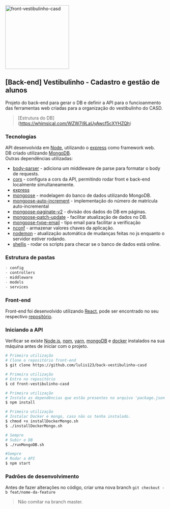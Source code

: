 <img alt="front-vestibulinho-casd" title="#front-vestibulinho-casd" src="https://i0.wp.com/cursosantosdumont.org.br/wp-content/uploads/2019/03/CASD-1.png?fit=600%2C211&ssl=1" width="200px" />

## [Back-end] Vestibulinho - Cadastro e gestão de alunos
Projeto do back-end para gerar o DB e definir a API para o funcioanmento das ferramentas web criadas para a organização do vestibulinho do CASD.

> [Estrutura do DB] (https://whimsical.com/WZW7i9LaUyAwcf5cXYHZQh)

### Tecnologias
API desenvolvida em [Node](https://nodejs.org/en/), utilizando o [express](https://expressjs.com/) como framework web. <br/>
DB criado utilizando [MongoDB](https://www.mongodb.com/). <br/>
Outras dependências utilizadas: 
 - [body-parser](https://www.npmjs.com/package/body-parser) - adiciona um middleware de parse para formatar o body de requests.
 - [cors](https://www.npmjs.com/package/cors) - configura a cors da API, permitindo rodar front e back-end localmente simultaneamente.
 - [express]()
 - [mongoose](https://mongoosejs.com/) - modelagem do banco de dados utilizando MongoDB.
 - [mongoose-auto-increment](https://www.npmjs.com/package/mongoose-auto-increment) - implementação do número de matrícula auto-incremental
 - [mongoose-paginate-v2](https://www.npmjs.com/package/mongoose-paginate-v2) - divisão dos dados do DB em páginas.
 - [mongoose-patch-update](https://www.npmjs.com/package/mongoose-patch-update) - facilitar atualização de dados no DB.
 - [mongoose-type-email](https://www.npmjs.com/package/mongoose-type-email) - tipo email para facilitar a verificação
 - [nconf](https://www.npmjs.com/package/nconf) - armazenar valores chaves da aplicação.
 - [nodemon](https://www.npmjs.com/package/nodemon) - atualização automática de mudanças feitas no js enquanto o servidor estiver rodando.
 - [shelljs](https://www.npmjs.com/package/shelljs) - rodar os scripts para checar se o banco de dados está online.

### Estrutura de pastas
 ```js
 - config
 - controllers
 - middleware
 - models
 - services
 ```

### Front-end
Front-end foi desenvolvido utilizando [React](https://pt-br.reactjs.org/), pode ser encontrado no seu respectivo [repositório](https://github.com/bambokianr/front-vestibulinho-casd).

### Iniciando a API
Verificar se existe [Node.js](https://nodejs.org/en/), [npm](https://www.npmjs.com/), [yarn](https://yarnpkg.com/), [mongoDB](https://www.mongodb.com/) e [docker](https://www.docker.com/) instalados na sua máquina antes de iniciar com o projeto. 

```bash
# Primeira utilização
# Clone o repositório front-end
$ git clone https://github.com/lulis123/back-vestibulinho-casd

# Primeira utilização
# Entre no repositório
$ cd front-vestibulinho-casd

# Primeira utilização
# Instale as dependências que estão presentes no arquivo 'package.json'
$ npm install

# Primeira utilização
# Instalar Docker e mongo, caso não os tenha instalado.
$ chmod +x installDockerMongo.sh
$ ./installDockerMongo.sh

# Sempre
# Subir o DB
$ ./runMongoDB.sh

#Sempre
# Rodar a API
$ npm start
```
### Padrões de desenvolvimento
Antes de fazer alterações no código, criar uma nova branch `git checkout -b feat/nome-da-feature`
> Não comitar na branch master.